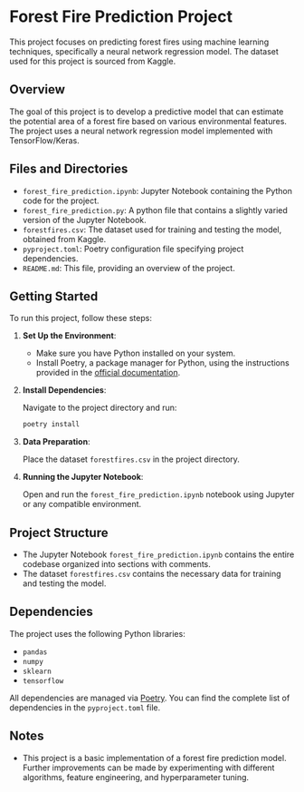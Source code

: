 # Forest Fire Prediction Project

This project focuses on predicting forest fires using machine learning techniques, specifically a neural network regression model. The dataset used for this project is sourced from Kaggle.

## Overview

The goal of this project is to develop a predictive model that can estimate the potential area of a forest fire based on various environmental features. The project uses a neural network regression model implemented with TensorFlow/Keras.

## Files and Directories

- `forest_fire_prediction.ipynb`: Jupyter Notebook containing the Python code for the project.
- `forest_fire_prediction.py`: A python file that contains a slightly varied version of the Jupyter Notebook.
- `forestfires.csv`: The dataset used for training and testing the model, obtained from Kaggle.
- `pyproject.toml`: Poetry configuration file specifying project dependencies.
- `README.md`: This file, providing an overview of the project.

## Getting Started

To run this project, follow these steps:

1. **Set Up the Environment**:

   - Make sure you have Python installed on your system.
   - Install Poetry, a package manager for Python, using the instructions provided in the [official documentation](https://python-poetry.org/docs/).

2. **Install Dependencies**:

   Navigate to the project directory and run:

   ```bash
   poetry install
   ```

3. **Data Preparation**:

   Place the dataset `forestfires.csv` in the project directory.

4. **Running the Jupyter Notebook**:

   Open and run the `forest_fire_prediction.ipynb` notebook using Jupyter or any compatible environment.

## Project Structure

- The Jupyter Notebook `forest_fire_prediction.ipynb` contains the entire codebase organized into sections with comments.
- The dataset `forestfires.csv` contains the necessary data for training and testing the model.

## Dependencies

The project uses the following Python libraries:

- `pandas`
- `numpy`
- `sklearn`
- `tensorflow`

All dependencies are managed via [Poetry](https://python-poetry.org/). You can find the complete list of dependencies in the `pyproject.toml` file.

## Notes

- This project is a basic implementation of a forest fire prediction model. Further improvements can be made by experimenting with different algorithms, feature engineering, and hyperparameter tuning.
